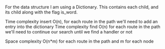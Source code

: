 For the data structure I am using a Dictionary. This contains each child, and its child along with the flag is_word.

Time complexity insert O(n), for each route in the path we'll need to add an entry into the dictionary
Time complexity find O(n) for each route in the path we'll need to continue our search until we find a handler or not

Space complexity O(n*m) for each route in the path and m for each node